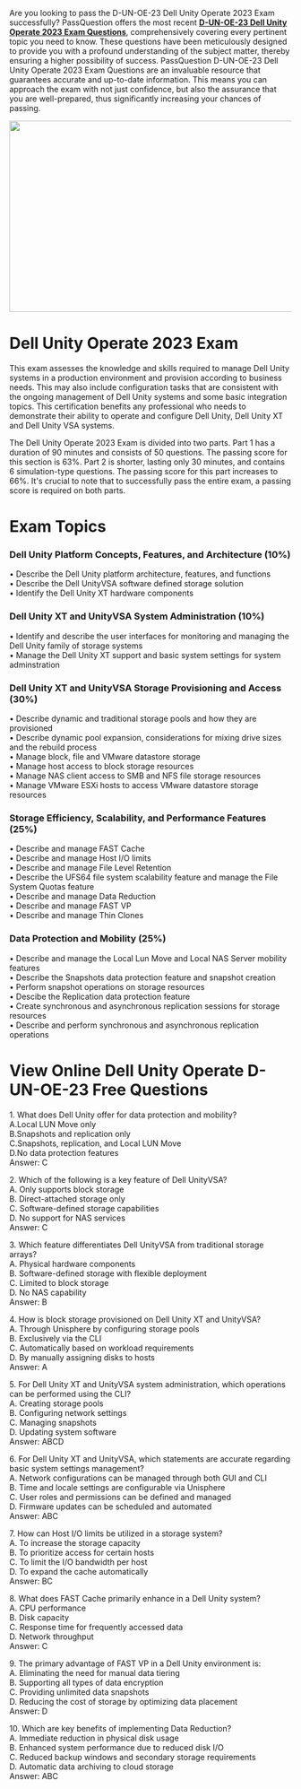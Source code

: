 <p>Are you looking to pass the D-UN-OE-23 Dell Unity Operate 2023 Exam successfully? PassQuestion offers the most recent <strong><a href="https://www.passquestion.com/d-un-oe-23.html">D-UN-OE-23 Dell Unity Operate 2023 Exam Questions</a></strong>, comprehensively covering every pertinent topic you need to know. These questions have been meticulously designed to provide you with a profound understanding of the subject matter, thereby ensuring a higher possibility of success. PassQuestion D-UN-OE-23 Dell Unity Operate 2023 Exam Questions are an invaluable resource that guarantees accurate and up-to-date information. This means you can approach the exam with not just confidence, but also the assurance that you are well-prepared, thus significantly increasing your chances of passing.&nbsp;</p>

<p><img alt="" src="https://www.passquestion.com/uploads/pqcom/images/20240419/d60f99651ba06296d27ed7fc32594697.png" style="height:341px; width:618px" /></p>

<h1>Dell Unity Operate 2023 Exam</h1>

<p>This exam assesses the knowledge and skills required to manage Dell Unity systems in a production environment and provision according to business needs. This may also include configuration tasks that are consistent with the ongoing management of Dell Unity systems and some basic integration topics. This certification benefits any professional who needs to demonstrate their ability to operate and configure Dell Unity, Dell Unity XT and Dell Unity VSA systems.</p>

<p>The Dell Unity Operate 2023 Exam is divided into two parts. Part 1 has a duration of 90 minutes and consists of 50 questions. The passing score for this section is 63%. Part 2 is shorter, lasting only 30 minutes, and contains 6 simulation-type questions. The passing score for this part increases to 66%. It&#39;s crucial to note that to successfully pass the entire exam, a passing score is required on both parts.</p>

<h1>Exam Topics</h1>

<h3>Dell Unity Platform Concepts, Features, and Architecture (10%)</h3>

<p>&bull; Describe the Dell Unity platform architecture, features, and functions<br />
&bull; Describe the Dell UnityVSA software defined storage solution<br />
&bull; Identify the Dell Unity XT hardware components</p>

<h3>Dell Unity XT and UnityVSA System Administration (10%)</h3>

<p>&bull; Identify and describe the user interfaces for monitoring and managing the Dell Unity family of storage systems<br />
&bull; Manage the Dell Unity XT support and basic system settings for system adminstration</p>

<h3>Dell Unity XT and UnityVSA Storage Provisioning and Access (30%)</h3>

<p>&bull; Describe dynamic and traditional storage pools and how they are provisioned<br />
&bull; Describe dynamic pool expansion, considerations for mixing drive sizes and the rebuild process<br />
&bull; Manage block, file and VMware datastore storage<br />
&bull; Manage host access to block storage resources<br />
&bull; Manage NAS client access to SMB and NFS file storage resources<br />
&bull; Manage VMware ESXi hosts to access VMware datastore storage resources</p>

<h3>Storage Efficiency, Scalability, and Performance Features (25%)</h3>

<p>&bull; Describe and manage FAST Cache<br />
&bull; Describe and manage Host I/O limits<br />
&bull; Describe and manage File Level Retention<br />
&bull; Describe the UFS64 file system scalability feature and manage the File System Quotas feature<br />
&bull; Describe and manage Data Reduction<br />
&bull; Describe and manage FAST VP<br />
&bull; Describe and manage Thin Clones</p>

<h3>Data Protection and Mobility (25%)</h3>

<p>&bull; Describe and manage the Local Lun Move and Local NAS Server mobility features<br />
&bull; Describe the Snapshots data protection feature and snapshot creation<br />
&bull; Perform snapshot operations on storage resources<br />
&bull; Descibe the Replication data protection feature<br />
&bull; Create synchronous and asynchronous replication sessions for storage resources<br />
&bull; Describe and perform synchronous and asynchronous replication operations</p>

<h1>View Online Dell Unity Operate D-UN-OE-23 Free Questions</h1>

<p>1. What does Dell Unity offer for data protection and mobility?<br />
A.Local LUN Move only<br />
B.Snapshots and replication only<br />
C.Snapshots, replication, and Local LUN Move<br />
D.No data protection features<br />
Answer: C</p>

<p>2. Which of the following is a key feature of Dell UnityVSA?<br />
A. Only supports block storage<br />
B. Direct-attached storage only<br />
C. Software-defined storage capabilities<br />
D. No support for NAS services<br />
Answer: C</p>

<p>3. Which feature differentiates Dell UnityVSA from traditional storage arrays?<br />
A. Physical hardware components<br />
B. Software-defined storage with flexible deployment<br />
C. Limited to block storage<br />
D. No NAS capability<br />
Answer: B</p>

<p>4. How is block storage provisioned on Dell Unity XT and UnityVSA?<br />
A. Through Unisphere by configuring storage pools<br />
B. Exclusively via the CLI<br />
C. Automatically based on workload requirements<br />
D. By manually assigning disks to hosts<br />
Answer: A</p>

<p>5. For Dell Unity XT and UnityVSA system administration, which operations can be performed using the CLI?<br />
A. Creating storage pools<br />
B. Configuring network settings<br />
C. Managing snapshots<br />
D. Updating system software<br />
Answer: ABCD</p>

<p>6. For Dell Unity XT and UnityVSA, which statements are accurate regarding basic system settings management?<br />
A. Network configurations can be managed through both GUI and CLI<br />
B. Time and locale settings are configurable via Unisphere<br />
C. User roles and permissions can be defined and managed<br />
D. Firmware updates can be scheduled and automated<br />
Answer: ABC</p>

<p>7. How can Host I/O limits be utilized in a storage system?<br />
A. To increase the storage capacity<br />
B. To prioritize access for certain hosts<br />
C. To limit the I/O bandwidth per host<br />
D. To expand the cache automatically<br />
Answer: BC</p>

<p>8. What does FAST Cache primarily enhance in a Dell Unity system?<br />
A. CPU performance<br />
B. Disk capacity<br />
C. Response time for frequently accessed data<br />
D. Network throughput<br />
Answer: C</p>

<p>9. The primary advantage of FAST VP in a Dell Unity environment is:<br />
A. Eliminating the need for manual data tiering<br />
B. Supporting all types of data encryption<br />
C. Providing unlimited data snapshots<br />
D. Reducing the cost of storage by optimizing data placement<br />
Answer: D</p>

<p>10. Which are key benefits of implementing Data Reduction?<br />
A. Immediate reduction in physical disk usage<br />
B. Enhanced system performance due to reduced disk I/O<br />
C. Reduced backup windows and secondary storage requirements<br />
D. Automatic data archiving to cloud storage<br />
Answer: ABC</p>
